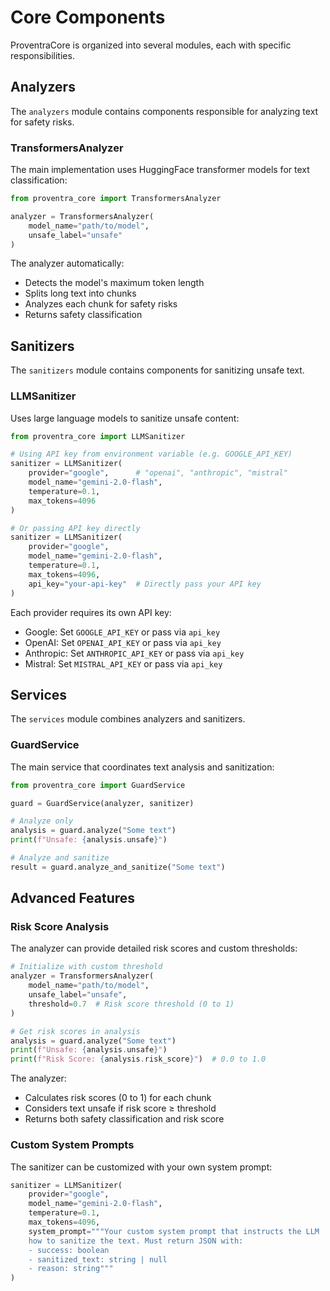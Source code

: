 # Core Components

ProventraCore is organized into several modules, each with specific responsibilities.

## Analyzers

The `analyzers` module contains components responsible for analyzing text for safety risks.

### TransformersAnalyzer

The main implementation uses HuggingFace transformer models for text classification:

```python
from proventra_core import TransformersAnalyzer

analyzer = TransformersAnalyzer(
    model_name="path/to/model",
    unsafe_label="unsafe"
)
```

The analyzer automatically:
- Detects the model's maximum token length
- Splits long text into chunks
- Analyzes each chunk for safety risks
- Returns safety classification

## Sanitizers

The `sanitizers` module contains components for sanitizing unsafe text.

### LLMSanitizer

Uses large language models to sanitize unsafe content:

```python
from proventra_core import LLMSanitizer

# Using API key from environment variable (e.g. GOOGLE_API_KEY)
sanitizer = LLMSanitizer(
    provider="google",      # "openai", "anthropic", "mistral"
    model_name="gemini-2.0-flash",
    temperature=0.1,
    max_tokens=4096
)

# Or passing API key directly
sanitizer = LLMSanitizer(
    provider="google",
    model_name="gemini-2.0-flash",
    temperature=0.1,
    max_tokens=4096,
    api_key="your-api-key"  # Directly pass your API key
)
```

Each provider requires its own API key:
- Google: Set `GOOGLE_API_KEY` or pass via `api_key`
- OpenAI: Set `OPENAI_API_KEY` or pass via `api_key`
- Anthropic: Set `ANTHROPIC_API_KEY` or pass via `api_key`
- Mistral: Set `MISTRAL_API_KEY` or pass via `api_key`

## Services

The `services` module combines analyzers and sanitizers.

### GuardService

The main service that coordinates text analysis and sanitization:

```python
from proventra_core import GuardService

guard = GuardService(analyzer, sanitizer)

# Analyze only
analysis = guard.analyze("Some text")
print(f"Unsafe: {analysis.unsafe}")

# Analyze and sanitize
result = guard.analyze_and_sanitize("Some text")
```

## Advanced Features

### Risk Score Analysis

The analyzer can provide detailed risk scores and custom thresholds:

```python
# Initialize with custom threshold
analyzer = TransformersAnalyzer(
    model_name="path/to/model",
    unsafe_label="unsafe",
    threshold=0.7  # Risk score threshold (0 to 1)
)

# Get risk scores in analysis
analysis = guard.analyze("Some text")
print(f"Unsafe: {analysis.unsafe}")
print(f"Risk Score: {analysis.risk_score}")  # 0.0 to 1.0
```

The analyzer:
- Calculates risk scores (0 to 1) for each chunk
- Considers text unsafe if risk score ≥ threshold
- Returns both safety classification and risk score

### Custom System Prompts

The sanitizer can be customized with your own system prompt:

```python
sanitizer = LLMSanitizer(
    provider="google",
    model_name="gemini-2.0-flash",
    temperature=0.1,
    max_tokens=4096,
    system_prompt="""Your custom system prompt that instructs the LLM
    how to sanitize the text. Must return JSON with:
    - success: boolean
    - sanitized_text: string | null
    - reason: string"""
)
```